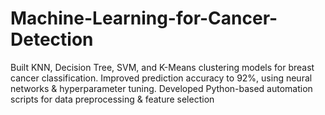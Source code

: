 # Machine-Learning-for-Cancer-Detection
Built KNN, Decision Tree, SVM, and K-Means clustering models for breast cancer classification. Improved prediction accuracy to 92%, using neural networks &amp; hyperparameter tuning. Developed Python-based automation scripts for data preprocessing &amp; feature selection
